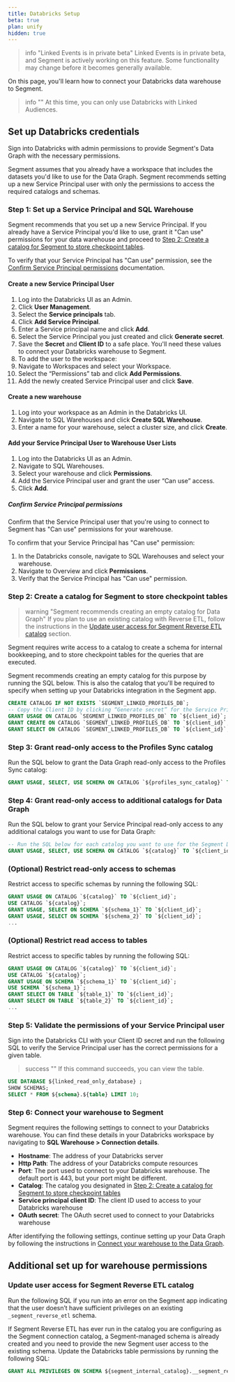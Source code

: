 ```yaml
---
title: Databricks Setup
beta: true
plan: unify
hidden: true
---
```


> info "Linked Events is in private beta"
> Linked Events is in private beta, and Segment is actively working on this feature. Some functionality may change before it becomes generally available. 

On this page, you'll learn how to connect your Databricks data warehouse to Segment. 

> info ""
> At this time, you can only use Databricks with Linked Audiences.

## Set up Databricks credentials

Sign into Databricks with admin permissions to provide Segment's Data Graph with the necessary permissions. 

Segment assumes that you already have a workspace that includes the datasets you'd like to use for the Data Graph. Segment recommends setting up a new Service Principal user with only the permissions to access the required catalogs and schemas.

### Step 1: Set up a Service Principal and SQL Warehouse 

Segment recommends that you set up a new Service Principal. If you already have a Service Principal you'd like to use, grant it "Can use" permissions for your data warehouse and proceed to [Step 2: Create a catalog for Segment to store checkpoint tables](#step-2-create-a-catalog-for-segment-to-store-checkpoint-tables). 

To verify that your Service Principal has "Can use" permission, see the [Confirm Service Principal permissions](#confirm-service-principal-permissions) documentation. 

#### Create a new Service Principal User
1. Log into the Databricks UI as an Admin.
2. Click **User Management**. 
3. Select the **Service principals** tab. 
4. Click **Add Service Principal**.
5. Enter a Service principal name and click **Add**. 
6. Select the Service Principal you just created and click **Generate secret**.
7. Save the **Secret** and **Client ID** to a safe place. You'll need these values to connect your Databricks warehouse to Segment. 
8. To add the user to the workspace:
  1. Navigate to Workspaces and select your Workspace. 
  2. Select the “Permissions” tab and click **Add Permissions**. 
  3. Add the newly created Service Principal user and click **Save**. 

#### Create a new warehouse
1. Log into your workspace as an Admin in the Databricks UI.
2. Navigate to SQL Warehouses and click **Create SQL Warehouse**. 
3. Enter a name for your warehouse, select a cluster size, and click **Create**. 

#### Add your Service Principal User to Warehouse User Lists 
1. Log into the Databricks UI as an Admin.
2. Navigate to SQL Warehouses. 
3. Select your warehouse and click **Permissions**. 
4. Add the Service Principal user and grant the user “Can use” access. 
5. Click **Add**. 

##### Confirm Service Principal permissions
Confirm that the Service Principal user that you're using to connect to Segment has "Can use" permissions for your warehouse. 

To confirm that your Service Principal has "Can use" permission: 
1. In the Databricks console, navigate to SQL Warehouses and select your warehouse. 
2. Navigate to Overview and click **Permissions**. 
3. Verify that the Service Principal has "Can use" permission. 

### Step 2: Create a catalog for Segment to store checkpoint tables

> warning "Segment recommends creating an empty catalog for Data Graph"
> If you plan to use an existing catalog with Reverse ETL, follow the instructions in the [Update user access for Segment Reverse ETL catalog](#update-user-access-for-segment-reverse-etl-catalog) section.
 
Segment requires write access to a catalog to create a schema for internal bookkeeping, and to store checkpoint tables for the queries that are executed. 

Segment recommends creating an empty catalog for this purpose by running the SQL below. This is also the catalog that you'll be required to specify when setting up your Databricks integration in the Segment app. 

```sql
CREATE CATALOG IF NOT EXISTS `SEGMENT_LINKED_PROFILES_DB`;
-- Copy the Client ID by clicking “Generate secret” for the Service Principal user
GRANT USAGE ON CATALOG `SEGMENT_LINKED_PROFILES_DB` TO `${client_id}`;
GRANT CREATE ON CATALOG `SEGMENT_LINKED_PROFILES_DB` TO `${client_id}`;
GRANT SELECT ON CATALOG `SEGMENT_LINKED_PROFILES_DB` TO `${client_id}`;
```

### Step 3: Grant read-only access to the Profiles Sync catalog

Run the SQL below to grant the Data Graph read-only access to the Profiles Sync catalog:

```sql
GRANT USAGE, SELECT, USE SCHEMA ON CATALOG `${profiles_sync_catalog}` TO `${client_id}`;
```

### Step 4: Grant read-only access to additional catalogs for Data Graph
Run the SQL below to grant your Service Principal read-only access to any additional catalogs you want to use for Data Graph: 

```sql 
-- Run the SQL below for each catalog you want to use for the Segment Data Graph
GRANT USAGE, SELECT, USE SCHEMA ON CATALOG `${catalog}` TO `${client_id}`;
```

### (Optional) Restrict read-only access to schemas

Restrict access to specific schemas by running the following SQL:

```sql
GRANT USAGE ON CATALOG `${catalog}` TO `${client_id}`;
USE CATALOG `${catalog}`;
GRANT USAGE, SELECT ON SCHEMA `${schema_1}` TO `${client_id}`;
GRANT USAGE, SELECT ON SCHEMA `${schema_2}` TO `${client_id}`;
...

```

### (Optional) Restrict read access to tables
Restrict access to specific tables by running the following SQL: 

```sql
GRANT USAGE ON CATALOG `${catalog}` TO `${client_id}`;
USE CATALOG `${catalog}`;
GRANT USAGE ON SCHEMA `${schema_1}` TO `${client_id}`;
USE SCHEMA `${schema_1}`;
GRANT SELECT ON TABLE `${table_1}` TO `${client_id}`;
GRANT SELECT ON TABLE `${table_2}` TO `${client_id}`;
...

```

### Step 5: Validate the permissions of your Service Principal user

Sign into the Databricks CLI with your Client ID secret and run the following SQL to verify the Service Principal user has the correct permissions for a given table. 

> success ""
> If this command succeeds, you can view the table. 

```sql
USE DATABASE ${linked_read_only_database} ;
SHOW SCHEMAS;
SELECT * FROM ${schema}.${table} LIMIT 10;
```

### Step 6: Connect your warehouse to Segment

Segment requires the following settings to connect to your Databricks warehouse. You can find these details in your Databricks workspace by navigating to **SQL Warehouse > Connection details**.

- **Hostname**: The address of your Databricks server
- **Http Path**: The address of your Databricks compute resources
- **Port**: The port used to connect to your Databricks warehouse. The default port is 443, but your port might be different. 
- **Catalog**: The catalog you designated in [Step 2: Create a catalog for Segment to store checkpoint tables](#step-2-create-a-catalog-for-segment-to-store-checkpoint-tables)
- **Service principal client ID**: The client ID used to access to your Databricks warehouse
- **OAuth secret**: The OAuth secret used to connect to your Databricks warehouse

After identifying the following settings, continue setting up your Data Graph by following the instructions in [Connect your warehouse to the Data Graph](/docs/unify/linked-profiles/data-graph/#step-2-connect-your-warehouse-to-the-data-graph). 

## Additional set up for warehouse permissions

### Update user access for Segment Reverse ETL catalog
Run the following SQL if you run into an error on the Segment app indicating that the user doesn’t have sufficient privileges on an existing `_segment_reverse_etl` schema.


If Segment Reverse ETL has ever run in the catalog you are configuring as the Segment connection catalog, a Segment-managed schema is already created and you need to provide the new Segment user access to the existing schema. Update the Databricks table permissions by running the following SQL:

```sql
GRANT ALL PRIVILEGES ON SCHEMA ${segment_internal_catalog}.__segment_reverse_etl TO `${client_id}`;
```